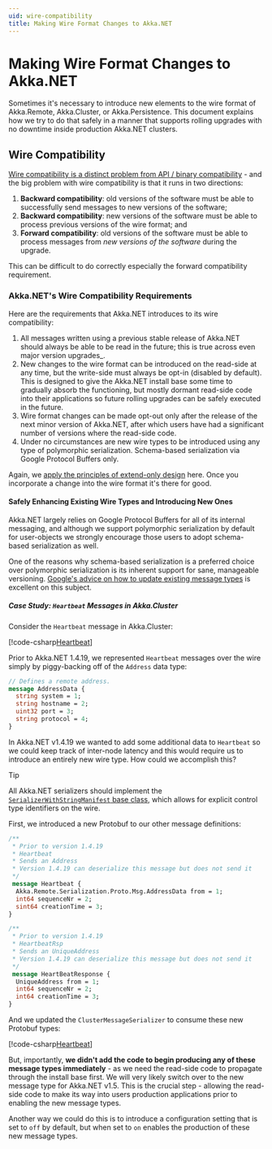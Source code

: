 ```yaml
---
uid: wire-compatibility
title: Making Wire Format Changes to Akka.NET
---
```


# Making Wire Format Changes to Akka.NET

Sometimes it's necessary to introduce new elements to the wire format of Akka.Remote, Akka.Cluster, or Akka.Persistence. This document explains how we try to do that safely in a manner that supports rolling upgrades with no downtime inside production Akka.NET clusters.

## Wire Compatibility

[Wire compatibility is a distinct problem from API / binary compatibility](https://aaronstannard.com/oss-compatibility-standards/) - and the big problem with wire compatibility is that it runs in two directions:

1. **Backward compatibility**: old versions of the software must be able to successfully send messages to new versions of the software;
2. **Backward compatibility**: new versions of the software must be able to process previous versions of the wire format; and
3. **Forward compatibility**: old versions of the software must be able to process messages from _new versions of the software_ during the upgrade.

This can be difficult to do correctly especially the forward compatibility requirement.

### Akka.NET's Wire Compatibility Requirements

Here are the requirements that Akka.NET introduces to its wire compatibility:

1. All messages written using a previous stable release of Akka.NET should always be able to be read in the future; this is true across even major version upgrades_.
2. New changes to the wire format can be introduced on the read-side at any time, but the write-side must always be opt-in (disabled by default). This is designed to give the Akka.NET install base some time to gradually absorb the functioning, but mostly dormant read-side code into their applications so future rolling upgrades can be safely executed in the future.
3. Wire format changes can be made opt-out only after the release of the next minor version of Akka.NET, after which users have had a significant number of versions where the read-side code.
4. Under no circumstances are new wire types to be introduced using any type of polymorphic serialization. Schema-based serialization via Google Protocol Buffers only.

Again, we [apply the principles of extend-only design](https://aaronstannard.com/extend-only-design/) here. Once you incorporate a change into the wire format it's there for good.

#### Safely Enhancing Existing Wire Types and Introducing New Ones

Akka.NET largely relies on Google Protocol Buffers for all of its internal messaging, and although we support polymorphic serialization by default for user-objects we strongly encourage those users to adopt schema-based serialization as well.

One of the reasons why schema-based serialization is a preferred choice over polymorphic serialization is its inherent support for sane, manageable versioning. [Google's advice on how to update existing message types](https://developers.google.com/protocol-buffers/docs/proto3#updating) is excellent on this subject.

##### Case Study: `Heartbeat` Messages in Akka.Cluster

Consider the `Heartbeat` message in Akka.Cluster:

[!code-csharp[Heartbeat](../../../src/core/Akka.Cluster/ClusterHeartbeat.cs?name=Heartbeat)]

Prior to Akka.NET 1.4.19, we represented `Heartbeat` messages over the wire simply by piggy-backing off of the `Address` data type:

<!-- not using a `code-protobuf` block here because tags aren't supported for `.proto` files -->
```proto
// Defines a remote address.
message AddressData {
  string system = 1;
  string hostname = 2;
  uint32 port = 3;
  string protocol = 4;
}
```

In Akka.NET v1.4.19 we wanted to add some additional data to `Heartbeat` so we could keep track of inter-node latency and this would require us to introduce an entirely new wire type. How could we accomplish this?

> [!TIP]
> All Akka.NET serializers should implement the [`SerializerWithStringManifest` base class](xref:Akka.Serialization.SerializerWithStringManifest), which allows for explicit control type identifiers on the wire.

First, we introduced a new Protobuf to our other message definitions:

<!-- not using a `code-protobuf` block here because tags aren't supported for `.proto` files -->
```proto
/**
 * Prior to version 1.4.19
 * Heartbeat
 * Sends an Address
 * Version 1.4.19 can deserialize this message but does not send it
 */
 message Heartbeat {
  Akka.Remote.Serialization.Proto.Msg.AddressData from = 1;
  int64 sequenceNr = 2;
  sint64 creationTime = 3;
}

/**
 * Prior to version 1.4.19
 * HeartbeatRsp
 * Sends an UniqueAddress
 * Version 1.4.19 can deserialize this message but does not send it
 */
 message HeartBeatResponse {
  UniqueAddress from = 1;
  int64 sequenceNr = 2;
  int64 creationTime = 3;
}
```

And we updated the `ClusterMessageSerializer` to consume these new Protobuf types:

[!code-csharp[Heartbeat](../../../src/core/Akka.Cluster/Serialization/ClusterMessageSerializer.cs?name=MsgRead)]

But, importantly, **we didn't add the code to begin producing any of these message types immediately** - as we need the read-side code to propagate through the install base first. We will very likely switch over to the new message type for Akka.NET v1.5. This is the crucial step - allowing the read-side code to make its way into users production applications prior to enabling the new message types.

Another way we could do this is to introduce a configuration setting that is set to `off` by default, but when set to `on` enables the production of these new message types.
